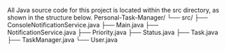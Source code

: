 All Java source code for this project is located within the src directory, as shown in the structure below.
Personal-Task-Manager/
└── src/
    ├── ConsoleNotificationService.java
    ├── Main.java
    ├── NotificationService.java
    ├── Priority.java
    ├── Status.java
    ├── Task.java
    ├── TaskManager.java
    └── User.java
